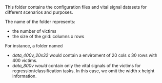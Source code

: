 This folder contains the configuration files and vital signal datasets for different scenarios and purposes.

The name of the folder represents:  
- the number of victims
- the size of the grid: columns x rows 


For instance, a folder named
* _data_400v_20x32_ would contain a enviroment of 20 cols x 30 rows with 400 victims.
* _data_800v would_ contain only the vital signals of the victims for regression/classification tasks. In this case, we omit the width x height information.